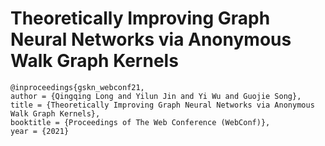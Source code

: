 # Theoretically Improving Graph Neural Networks via Anonymous Walk Graph Kernels

```
@inproceedings{gskn_webconf21,
author = {Qingqing Long and Yilun Jin and Yi Wu and Guojie Song},
title = {Theoretically Improving Graph Neural Networks via Anonymous Walk Graph Kernels},
booktitle = {Proceedings of The Web Conference (WebConf)},
year = {2021}
